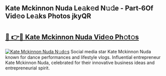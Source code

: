 ## Kate Mckinnon Nuda Le𝚊k𝚎d N𝚞𝚍e - Part-6Of Vid𝚎o Le𝚊ks Photos jkyQR

# <h2><a href="http://fbegwg9.evod.top/?m=Kate+Mckinnon+Nuda">🔗 👉🔴 Kate Mckinnon Nuda Vid𝚎o Ph𝚘t𝚘s</a></h2>

[![Kate Mckinnon Nuda N𝚞d𝚎s](https://i.imgur.com/8V9OHl7.gif)](http://fbegwg9.evod.top/?m=Kate+Mckinnon+Nuda)
Social media star Kate Mckinnon Nuda known for dance performances and lifestyle vlogs. Influential entrepreneur Kate Mckinnon Nuda, celebrated for their innovative business ideas and entrepreneurial spirit. 
